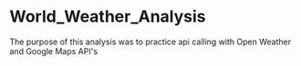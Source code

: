 # World_Weather_Analysis

The purpose of this analysis was to practice api calling with Open Weather and Google Maps API's 
